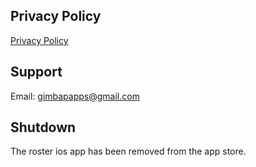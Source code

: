 ## Privacy Policy

[Privacy Policy](privacy-policy.md)

## Support

Email: gimbapapps@gmail.com

## Shutdown

The roster ios app has been removed from the app store.

